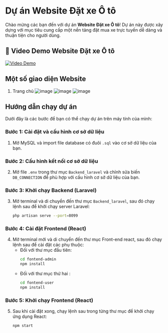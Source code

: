 # Dự án Website Đặt xe Ô tô

Chào mừng các bạn đến với dự án **Website Đặt xe Ô tô**! Dự án này được xây dựng với mục tiêu cung cấp một nền tảng đặt mua xe trực tuyến dễ dàng và thuận tiện cho người dùng.

## 🌟 Video Demo Website Đặt xe Ô tô
[![Video Demo](https://img.youtube.com/vi/HWUtAkvGaCI/0.jpg)](https://youtu.be/HWUtAkvGaCI)

## Một số giao diện Website
1. Trang chủ
![image](https://github.com/user-attachments/assets/bde86cfc-2f88-4e49-9445-16df58b16e3a)
![image](https://github.com/user-attachments/assets/7a5d87bb-d540-47c1-a428-803b1bc953ae)
![image](https://github.com/user-attachments/assets/8812856e-6a59-45cf-a33f-444766aa0925)


## Hướng dẫn chạy dự án

Dưới đây là các bước để bạn có thể chạy dự án trên máy tính của mình:

### Bước 1: Cài đặt và cấu hình cơ sở dữ liệu
1. Mở MySQL và import file database có đuôi `.sql` vào cơ sở dữ liệu của bạn.

### Bước 2: Cấu hình kết nối cơ sở dữ liệu
2. Mở file `.env` trong thư mục `Backend_laravel` và chỉnh sửa biến `DB_CONNECTION` để phù hợp với cấu hình cơ sở dữ liệu của bạn.

### Bước 3: Khởi chạy Backend (Laravel)
3. Mở terminal và di chuyển đến thư mục `Backend_laravel`, sau đó chạy lệnh sau để khởi chạy server Laravel:
   ```bash
   php artisan serve --port=8099
### Bước 4: Cài đặt Frontend (React)
4. Mở terminal mới và di chuyển đến thư mục Front-end react, sau đó chạy lệnh sau để cài đặt các phụ thuộc:
   - Đối với thư mục đầu tiên:
     ```bash
     cd fontend-admin
     npm install
     ```
   - Đối với thư mục thứ hai :
     ```bash
     cd fontend-user
     npm install
     ```

### Bước 5: Khởi chạy Frontend (React)
5. Sau khi cài đặt xong, chạy lệnh sau trong từng thư mục để khởi chạy ứng dụng React:
   ```bash
   npm start
